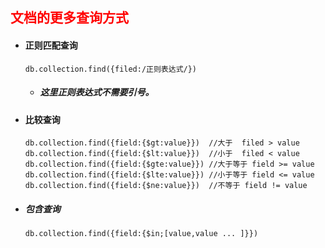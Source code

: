 ## <font color='red'>文档的更多查询方式</font>



- #### 正则匹配查询

  ```mysql
  db.collection.find({filed:/正则表达式/})
  ```

  - ##### 这里正则表达式不需要引号。





- #### 比较查询

  ```mysql
  db.collection.find({field:{$gt:value}})  //大于  filed > value
  db.collection.find({field:{$lt:value}})  //小于  filed < value
  db.collection.find({field:{$gte:value}}) //大于等于 field >= value
  db.collection.find({field:{$lte:value}}) //小于等于 field <= value
  db.collection.find({field:{$ne:value}})  //不等于 field != value
  ```

  

- ##### 包含查询

  ```mysql
  db.collection.find({field:{$in;[value,value ... ]}})
  ```




